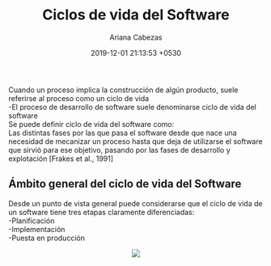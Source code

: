 ﻿---
layout: post
title:  "Ciclos de vida del Software"
date:   2019-12-01 21:13:53 +0530
author: Ariana Cabezas
---


 <p>Cuando un proceso implica la construcción de algún producto, suele referirse al proceso como un ciclo de vida<br>
-El proceso de desarrollo de software suele denominarse ciclo de vida del software<br>
Se puede definir ciclo de vida del software como:<br>
Las distintas fases por las que pasa el software desde que nace una necesidad de mecanizar un proceso hasta que deja de utilizarse el software que sirvió para ese objetivo, pasando por las fases de desarrollo y explotación [Frakes et al., 1991]</p>
<h2>Ámbito general del ciclo de vida del Software</h2>
<p>Desde un punto de vista general puede considerarse que el ciclo de vida de un software tiene tres etapas claramente diferenciadas: <br>
-Planificación<br>
-Implementación<br>
-Puesta en producción</p>

 <center><img src="http://ciclodevida.net/wp-content/uploads/2018/04/ciclo-de-vida-del-software.jpg"></center>

